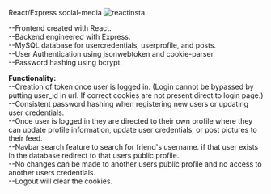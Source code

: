 React/Express social-media
![reactinsta](https://github.com/user-attachments/assets/c0586e87-f1eb-430d-96d3-3c3178c593eb)

--Frontend created with React.<br/>
--Backend engineered with Express.<br/>
--MySQL database for usercredentials, userprofile, and posts.<br/>
--User Authentication using jsonwebtoken and cookie-parser.<br/>
--Password hashing using bcrypt.<br/>

<strong>Functionality:</strong><br/>
--Creation of token once user is logged in. (Login cannot be bypassed by putting user_id in url. If correct cookies are not present direct to login page.)<br/>
--Consistent password hashing when registering new users or updating user credentials.<br/>
--Once user is logged in they are directed to their own profile where they can update profile information, update user credentials, or post pictures to their feed.<br/>
--Navbar search feature to search for friend's username. if that user exists in the database redirect to that users public profile.<br/>
--No changes can be made to another users public profile and no access to another users credentials.<br/>
--Logout will clear the cookies.<br/>
